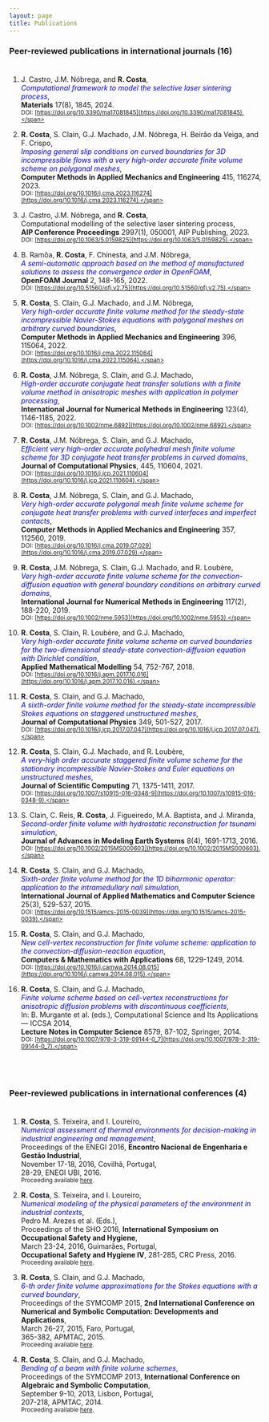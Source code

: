 ```yaml
---
layout: page
title: Publications
---
```


### Peer-reviewed publications in international journals (16)

<p style="margin-bottom: 1cm;"></p>

1. J. Castro, J.M. Nóbrega, and **R. Costa**,\
<span style="color:blue">_Computational framework to model the selective laser sintering process_</span>,\
**Materials** 17(8), 1845, 2024.\
<span style="font-size:smaller">DOI: [https://doi.org/10.3390/ma17081845](https://doi.org/10.3390/ma17081845).</span>

1. **R. Costa**, S. Clain, G.J. Machado, J.M. Nóbrega, H. Beirão da Veiga, and F. Crispo,\
<span style="color:blue">_Imposing general slip conditions on curved boundaries for 3D incompressible flows with a very high-order accurate finite volume scheme on polygonal meshes_</span>,\
**Computer Methods in Applied Mechanics and Engineering** 415, 116274, 2023.\
<span style="font-size:smaller">DOI: [https://doi.org/10.1016/j.cma.2023.116274](https://doi.org/10.1016/j.cma.2023.116274).</span>

1. J. Castro, J.M. Nóbrega, and **R. Costa**,\
Computational modelling of the selective laser sintering process,\
**AIP Conference Proceedings** 2997(1), 050001, AIP Publishing, 2023.\
<span style="font-size:smaller">DOI: [https://doi.org/10.1063/5.0159825](https://doi.org/10.1063/5.0159825).</span>

1. B. Ramôa, **R. Costa**, F. Chinesta, and J.M. Nóbrega,\
<span style="color:blue">_A semi-automatic approach based on the method of manufactured solutions to assess the convergence order in OpenFOAM_</span>,\
**OpenFOAM Journal** 2, 148-165, 2022.\
<span style="font-size:smaller">DOI: [https://doi.org/10.51560/ofj.v2.75](https://doi.org/10.51560/ofj.v2.75).</span>

1. **R. Costa**, S. Clain, G.J. Machado, and J.M. Nóbrega,\
<span style="color:blue">_Very high-order accurate finite volume method for the steady-state incompressible Navier-Stokes equations with polygonal meshes on arbitrary curved boundaries_</span>,\
**Computer Methods in Applied Mechanics and Engineering** 396, 115064, 2022.\
<span style="font-size:smaller">DOI: [https://doi.org/10.1016/j.cma.2022.115064](https://doi.org/10.1016/j.cma.2022.115064).</span>

1. **R. Costa**, J.M. Nóbrega, S. Clain, and G.J. Machado,\
<span style="color:blue">_High-order accurate conjugate heat transfer solutions with a finite volume method in anisotropic meshes with application in polymer processing_</span>,\
**International Journal for Numerical Methods in Engineering** 123(4), 1146-1185, 2022.\
<span style="font-size:smaller">DOI: [https://doi.org/10.1002/nme.6892](https://doi.org/10.1002/nme.6892).</span>

1. **R. Costa**, J.M. Nóbrega, S. Clain, and G.J. Machado,\
<span style="color:blue">_Efficient very high-order accurate polyhedral mesh finite volume scheme for 3D conjugate heat transfer problems in curved domains_</span>,\
**Journal of Computational Physics**, 445, 110604, 2021.\
<span style="font-size:smaller">DOI: [https://doi.org/10.1016/j.jcp.2021.110604](https://doi.org/10.1016/j.jcp.2021.110604).</span>

1. **R. Costa**, J.M. Nóbrega, S. Clain, and G.J. Machado,\
<span style="color:blue">_Very high-order accurate polygonal mesh finite volume scheme for conjugate heat transfer problems with curved interfaces and imperfect contacts_</span>,\
**Computer Methods in Applied Mechanics and Engineering** 357, 112560, 2019.\
<span style="font-size:smaller">DOI: [https://doi.org/10.1016/j.cma.2019.07.029](https://doi.org/10.1016/j.cma.2019.07.029).</span>

1. **R. Costa**, J.M. Nóbrega, S. Clain, G.J. Machado, and R. Loubère,\
<span style="color:blue">_Very high-order accurate finite volume scheme for the convection-diffusion equation with general boundary conditions on arbitrary curved domains_</span>,\
**International Journal for Numerical Methods in Engineering** 117(2), 188-220, 2019.\
<span style="font-size:smaller">DOI: [https://doi.org/10.1002/nme.5953](https://doi.org/10.1002/nme.5953).</span>

1. **R. Costa**, S. Clain, R. Loubère, and G.J. Machado,\
<span style="color:blue">_Very high-order accurate finite volume scheme on curved boundaries for the two-dimensional steady-state convection-diffusion equation with Dirichlet condition_</span>,\
**Applied Mathematical Modelling** 54, 752-767, 2018.\
<span style="font-size:smaller">DOI: [https://doi.org/10.1016/j.apm.2017.10.016](https://doi.org/10.1016/j.apm.2017.10.016).</span>

1. **R. Costa**, S. Clain, and G.J. Machado,\
<span style="color:blue">_A sixth-order finite volume method for the steady-state incompressible Stokes equations on staggered unstructured meshes_</span>,\
**Journal of Computational Physics** 349, 501-527, 2017.\
<span style="font-size:smaller">DOI: [https://doi.org/10.1016/j.jcp.2017.07.047](https://doi.org/10.1016/j.jcp.2017.07.047).</span>

1. **R. Costa**, S. Clain, G.J. Machado, and R. Loubère,\
<span style="color:blue">_A very-high order accurate staggered finite volume scheme for the stationary incompressible Navier-Stokes and Euler equations on unstructured meshes_</span>,\
**Journal of Scientific Computing** 71, 1375-1411, 2017.\
<span style="font-size:smaller">DOI: [https://doi.org/10.1007/s10915-016-0348-9](https://doi.org/10.1007/s10915-016-0348-9).</span>

1. S. Clain, C. Reis, **R. Costa**, J. Figueiredo, M.A. Baptista, and J. Miranda,\
<span style="color:blue">_Second-order finite volume with hydrostatic reconstruction for tsunami simulation_</span>,\
**Journal of Advances in Modeling Earth Systems** 8(4), 1691-1713, 2016.\
<span style="font-size:smaller">DOI: [https://doi.org/10.1002/2015MS000603](https://doi.org/10.1002/2015MS000603).</span>

1. **R. Costa**, S. Clain, and G.J. Machado,\
<span style="color:blue">_Sixth-order finite volume method for the 1D biharmonic operator: application to the intramedullary nail simulation_</span>,\
**International Journal of Applied Mathematics and Computer Science** 25(3), 529-537, 2015.\
<span style="font-size:smaller">DOI: [https://doi.org/10.1515/amcs-2015-0039](https://doi.org/10.1515/amcs-2015-0039).</span>

1. **R. Costa**, S. Clain, and G.J. Machado,\
<span style="color:blue">_New cell-vertex reconstruction for finite volume scheme: application to the convection-diffusion-reaction equation_</span>,\
**Computers & Mathematics with Applications** 68, 1229-1249, 2014.\
<span style="font-size:smaller">DOI: [https://doi.org/10.1016/j.camwa.2014.08.015](https://doi.org/10.1016/j.camwa.2014.08.015).</span>

1. **R. Costa**, S. Clain, and G.J. Machado,\
<span style="color:blue">_Finite volume scheme based on cell-vertex reconstructions for anisotropic diffusion problems with discontinuous coefficients_</span>,\
In: B. Murgante et al. (eds.), Computational Science and Its Applications — ICCSA 2014,\
**Lecture Notes in Computer Science** 8579, 87-102, Springer, 2014.\
<span style="font-size:smaller">DOI: [https://doi.org/10.1007/978-3-319-09144-0_7](https://doi.org/10.1007/978-3-319-09144-0_7).</span>

<p style="margin-bottom: 2cm;"></p>

### Peer-reviewed publications in international conferences (4)

<p style="margin-bottom: 1cm;"></p>

1. **R. Costa**, S. Teixeira, and I. Loureiro,\
<span style="color:blue">_Numerical assessment of thermal environments for decision-making in industrial engineering and management_</span>,\
Proceedings of the ENEGI 2016, **Encontro Nacional de Engenharia e Gestão Industrial**,\
November 17-18, 2016, Covilhã, Portugal,\
28-29, ENEGI UBI, 2016.\
<span style="font-size:smaller">Proceeding available [here](https://www.ubi.pt/Ficheiros/Paginas/684/Proceedings.pdf).</span>

1. **R. Costa**, S. Teixeira, and I. Loureiro,\
<span style="color:blue">_Numerical modeling of the physical parameters of the environment in industrial contexts_</span>,\
Pedro M. Arezes et al. (Eds.),\
Proceedings of the SHO 2016, **International Symposium on Occupational Safety and Hygiene**,\
March 23-24, 2016, Guimarães, Portugal,\
**Occupational Safety and Hygiene IV**, 281-285, CRC Press, 2016.\
<span style="font-size:smaller">Proceeding available [here](http://doi.org/10.1201/B21172-56).</span>

1. **R. Costa**, S. Clain, and G.J. Machado,\
<span style="color:blue">_6-th order finite volume approximations for the Stokes equations with a curved boundary_</span>,\
Proceedings of the SYMCOMP 2015, **2nd International Conference on Numerical and Symbolic Computation: Developments and Applications**,\
March 26-27, 2015, Faro, Portugal,\
365-382, APMTAC, 2015.\
<span style="font-size:smaller">Proceeding available [here](http://repositorium.sdum.uminho.pt/handle/1822/35092).</span>

1. **R. Costa**, S. Clain, and G.J. Machado,\
<span style="color:blue">_Bending of a beam with finite volume schemes_</span>,\
Proceedings of the SYMCOMP 2013, **International Conference on Algebraic and Symbolic Computation**,\
September 9-10, 2013, Lisbon, Portugal,\
207-218, APMTAC, 2014.\
<span style="font-size:smaller">Proceeding available [here](http://repositorium.sdum.uminho.pt/handle/1822/27452).</span>
